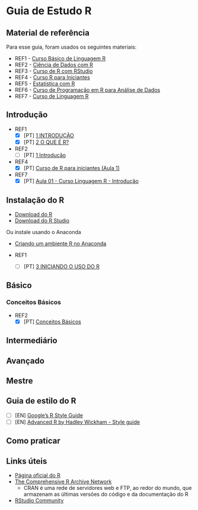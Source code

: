 # Guia de Estudo R

## Material de referência

Para esse guia, foram usados os seguintes materiais:

- REF1 - [Curso Básico de Linguagem R](https://bookdown.org/wevsena/curso_r_tce/curso_r_tce.html#introducao)
- REF2 - [Ciência de Dados com R](https://cdr.ibpad.com.br/)
- REF3 - [Curso de R com RStudio](https://www.youtube.com/playlist?list=PLzWDDw1w8cTS4i_B49WOWtjngjcMqTruG)
- REF4 - [Curso R para Iniciantes](https://www.youtube.com/playlist?list=PLyqOvdQmGdTQ5dE6hSD7ZGBu8bud70wYf)
- REF5 - [Estatística com R](https://www.youtube.com/playlist?list=PLuQWWXrHQLiejECp_ldRPEjuVnJrG7fVS)
- REF6 - [Curso de Programação em R para Análise de Dados](https://www.youtube.com/playlist?list=PLucm8g_ezqNq0RMHvzZ8M32xhopFhmsr6)
- REF7 - [Curso de Linguagem R](https://www.youtube.com/playlist?list=PLWhiA_CuQkbCKivmr-5iZy-Fo8ic1iyB2)

## Introdução

- REF1
  - [x] [PT] [1 INTRODUÇÃO](https://bookdown.org/wevsena/curso_r_tce/curso_r_tce.html#introducao)
  - [x] [PT] [2 O QUE É R?](https://bookdown.org/wevsena/curso_r_tce/curso_r_tce.html#o-que-e-r)
- REF2
  - [ ] [PT] [1 Introdução](https://cdr.ibpad.com.br/introducao.html)
- REF4
  - [x] [PT] [Curso de R para iniciantes (Aula 1)](https://www.youtube.com/watch?v=tfPsmDzS74c&list=PLyqOvdQmGdTQ5dE6hSD7ZGBu8bud70wYf&index=2&t=0s)
- REF7
  - [x] [PT] [Aula 01 - Curso Linguagem R - Introdução](https://www.youtube.com/watch?v=FNShZY2_Lqc&list=PLWhiA_CuQkbCKivmr-5iZy-Fo8ic1iyB2&index=2&t=54s)

## Instalação do R

- [Download do R](https://cran.rstudio.com/)
- [Download do R Studio](https://rstudio.com/products/rstudio/download/)

Ou instale usando o Anaconda

- [Criando um ambiente R no Anaconda](https://docs.anaconda.com/anaconda/navigator/tutorials/create-r-environment/)

- REF1
  - [ ] [PT] [3 INICIANDO O USO DO R](https://bookdown.org/wevsena/curso_r_tce/curso_r_tce.html#iniciando-o-uso-do-r)

## Básico

### Conceitos Básicos

- REF2
  - [x] [PT] [Conceitos Básicos](https://cdr.ibpad.com.br/conceitos-basicos.html)

## Intermediário

## Avançado

## Mestre

## Guia de estilo do R

- [ ] [EN] [Google’s R Style Guide](https://google.github.io/styleguide/Rguide.html)
- [ ] [EN] [Advanced R by Hadley Wickham - Style guide](http://adv-r.had.co.nz/Style.html)

## Como praticar

## Links úteis

- [Página oficial do R](https://www.r-project.org/)
- [The Comprehensive R Archive Network](https://cran.r-project.org/)
  - CRAN é uma rede de servidores web e FTP, ao redor do mundo, que armazenam as últimas versões do código e da documentação do R
- [RStudio Community](https://community.rstudio.com/)